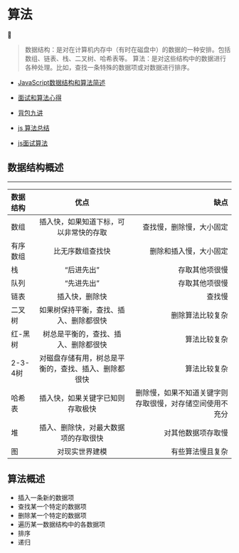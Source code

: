 # 算法

:art:

>数据结构：是对在计算机内存中（有时在磁盘中）的数据的一种安排。包括数组、链表、栈、二叉树、哈希表等。
>算法：是对这些结构中的数据进行各种处理。比如，查找一条特殊的数据项或对数据进行排序。

- [JavaScript数据结构和算法简述](http://www.alloyteam.com/2015/06/javascript-shu-ju-jie-gou-he-suan-fa-jian-shu-qian-yan/)
- [面试和算法心得](https://wizardforcel.gitbooks.io/the-art-of-programming-by-july/content/)
- [背包九讲](https://lei-hdl.gitbooks.io/bag_problem_in_nine/content/)

- [js 算法总结](https://github.com/LukeLin/js-stl)

- [js面试算法](http://mp.weixin.qq.com/s/5h_t5JAuIfLypsuj3SkvjA)

## 数据结构概述

----------

| 数据结构 | 优点 | 缺点 |
| :--- | :----: | ----: |
| 数组 | 插入快，如果知道下标，可以非常快的存取 | 查找慢，删除慢，大小固定 |
| 有序数组 | 比无序数组查找快 | 删除和插入慢，大小固定 |
| 栈 | “后进先出” | 存取其他项很慢 |
| 队列   | “先进先出” | 存取其他项很慢 |
| 链表 | 插入快，删除快 | 查找慢 |
| 二叉树 | 如果树保持平衡，查找、插入、删除都很快 | 删除算法比较复杂 |
| 红-黑树 | 树总是平衡的，查找、插入、删除都很快 | 算法比较复杂 |
| 2-3-4树 | 对磁盘存储有用，树总是平衡的，查找、插入、删除都很快 | 算法比较复杂 |
| 哈希表 | 插入快，如果关键字已知则存取极快 | 删除慢，如果不知道关键字则存取很慢，对存储空间使用不充分 |
| 堆 | 插入、删除快，对最大数据项的存取很快 | 对其他数据项存取慢 |
| 图 | 对现实世界建模 | 有些算法慢且复杂 |

## 算法概述

- 插入一条新的数据项
- 查找某一个特定的数据项
- 删除某一个特定的数据项
- 遍历某一数据结构中的各数据项
- 排序
- 递归